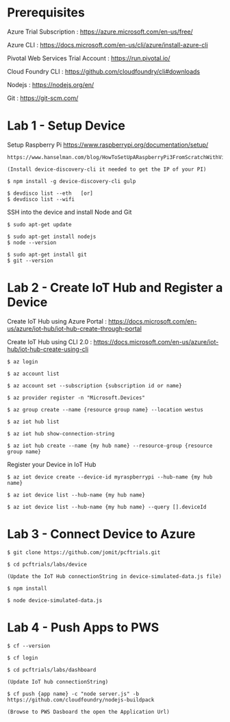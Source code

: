 # Prerequisites 

Azure Trial Subscription : https://azure.microsoft.com/en-us/free/

Azure CLI : https://docs.microsoft.com/en-us/cli/azure/install-azure-cli 

Pivotal Web Services Trial Account : https://run.pivotal.io/

Cloud Foundry CLI : https://github.com/cloudfoundry/cli#downloads

Nodejs : https://nodejs.org/en/

Git : https://git-scm.com/ 


# Lab 1 - Setup Device

Setup Raspberry Pi
    https://www.raspberrypi.org/documentation/setup/

    https://www.hanselman.com/blog/HowToSetUpARaspberryPi3FromScratchWithVideo.aspx

    (Install device-discovery-cli it needed to get the IP of your PI)

    $ npm install -g device-discovery-cli gulp
    
    $ devdisco list --eth   [or]
    $ devdisco list --wifi

SSH into the device and install Node and Git

    $ sudo apt-get update

    $ sudo apt-get install nodejs
    $ node --version

    $ sudo apt-get install git
    $ git --version


# Lab 2 - Create IoT Hub and Register a Device

Create IoT Hub using Azure Portal : https://docs.microsoft.com/en-us/azure/iot-hub/iot-hub-create-through-portal

Create IoT Hub using CLI 2.0 : https://docs.microsoft.com/en-us/azure/iot-hub/iot-hub-create-using-cli

	$ az login

    $ az account list 

    $ az account set --subscription {subscription id or name}

    $ az provider register -n "Microsoft.Devices"

    $ az group create --name {resource group name} --location westus

    $ az iot hub list

    $ az iot hub show-connection-string

    $ az iot hub create --name {my hub name} --resource-group {resource group name}

Register your Device in IoT Hub

    $ az iot device create --device-id myraspberrypi --hub-name {my hub name}

    $ az iot device list --hub-name {my hub name}

    $ az iot device list --hub-name {my hub name} --query [].deviceId

# Lab 3 - Connect Device to Azure
    
    $ git clone https://github.com/jomit/pcftrials.git

    $ cd pcftrials/labs/device

    (Update the IoT Hub connectionString in device-simulated-data.js file)

    $ npm install

    $ node device-simulated-data.js
    
# Lab 4 - Push Apps to PWS

    $ cf --version

    $ cf login

    $ cd pcftrials/labs/dashboard

    (Update IoT hub connectionString)

    $ cf push {app name} -c "node server.js" -b https://github.com/cloudfoundry/nodejs-buildpack

    (Browse to PWS Dasboard the open the Application Url)